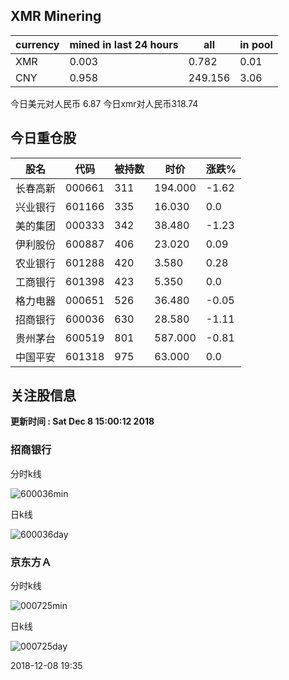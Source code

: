 ## XMR Minering

|currency|mined in last 24 hours|all|in pool|
|---|---|---|---|
|XMR|0.003|0.782|0.01|
|CNY|0.958|249.156|3.06|

今日美元对人民币 6.87	今日xmr对人民币318.74


## 今日重仓股 

|股名|代码|被持数|时价|涨跌%|
|---|---|---|---|---|
|长春高新|000661|311|194.000|-1.62|
|兴业银行|601166|335|16.030|0.0|
|美的集团|000333|342|38.480|-1.23|
|伊利股份|600887|406|23.020|0.09|
|农业银行|601288|420|3.580|0.28|
|工商银行|601398|423|5.350|0.0|
|格力电器|000651|526|36.480|-0.05|
|招商银行|600036|630|28.580|-1.11|
|贵州茅台|600519|801|587.000|-0.81|
|中国平安|601318|975|63.000|0.0|

## 关注股信息
**更新时间 : Sat Dec  8 15:00:12 2018**
### 招商银行 
分时k线

![600036min](http://image.sinajs.cn/newchart/min/n/sh600036.gif)

日k线

![600036day](http://image.sinajs.cn/newchart/daily/n/sh600036.gif)

### 京东方Ａ 
分时k线

![000725min](http://image.sinajs.cn/newchart/min/n/sz000725.gif)

日k线

![000725day](http://image.sinajs.cn/newchart/daily/n/sz000725.gif)

2018-12-08 19:35